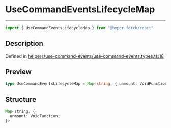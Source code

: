 

# UseCommandEventsLifecycleMap

<div class="api-docs__separator" data-reactroot="">

---

</div><div class="api-docs__import" data-reactroot="">

```ts
import { UseCommandEventsLifecycleMap } from "@hyper-fetch/react"
```

</div><div class="api-docs__section">

## Description

</div><div class="api-docs__description"><span class="api-docs__do-not-parse">



</span></div><p class="api-docs__definition">

Defined in [helpers/use-command-events/use-command-events.types.ts:18](https://github.com/BetterTyped/hyper-fetch/blob/6c3eaa91/packages/react/src/helpers/use-command-events/use-command-events.types.ts#L18)

</p><div class="api-docs__section">

## Preview

</div><div class="api-docs__preview type single">

```ts
type UseCommandEventsLifecycleMap = Map<string, { unmount: VoidFunction }>;
```

</div><div class="api-docs__section">

## Structure

</div><div class="api-docs__returns">

```ts
Map<string, {
  unmount: VoidFunction;
}>
```

</div>